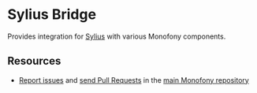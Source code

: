 Sylius Bridge
=============

Provides integration for [Sylius](https://sylius.com/) with
various Monofony components.

Resources
---------

  * [Report issues](https://github.com/Monofony/Monofony/issues) and
    [send Pull Requests](https://github.com/Monofony/Monofony/pulls)
    in the [main Monofony repository](https://github.com/Monofony/Monofony)
